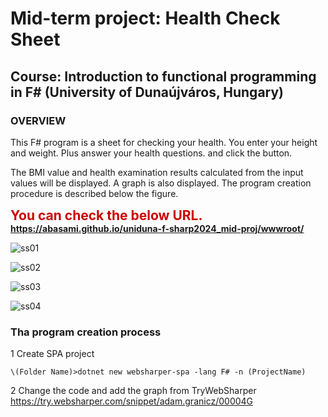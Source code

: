 # Mid-term project: Health Check Sheet 
## Course: Introduction to functional programming in F\# (University of Dunaújváros, Hungary)

### OVERVIEW
This F# program is a sheet for checking your health.
You enter your height and weight. Plus answer your health questions. and click the button.

The BMI value and health examination results calculated from the input values will be displayed. A graph is also displayed.
The program creation procedure is described below the figure.

**<span style="color:#cc0000;font-size:150%;">You can check the below URL.</span>**
**https://abasami.github.io/uniduna-f-sharp2024_mid-proj/wwwroot/**

![ss01](https://github.com/abasami/uniduna-f-sharp2024_mid-proj/assets/165396658/cbbca3ef-2f7a-4137-92ef-f8f105c671fb)

![ss02](https://github.com/abasami/uniduna-f-sharp2024_mid-proj/assets/165396658/b366de10-496b-4ccc-91f3-09ded717fcfc)

![ss03](https://github.com/abasami/uniduna-f-sharp2024_mid-proj/assets/165396658/06089f54-6ebb-4c4e-9fd0-aef2351cbba3)

![ss04](https://github.com/abasami/uniduna-f-sharp2024_mid-proj/assets/165396658/a5c9d1d3-f60e-4a72-8b0e-687be8162e34)

### Tha program creation process

1 Create SPA project
```
\(Folder Name)>dotnet new websharper-spa -lang F# -n (ProjectName)
```
2 Change the code and add the graph from TryWebSharper
https://try.websharper.com/snippet/adam.granicz/00004G
